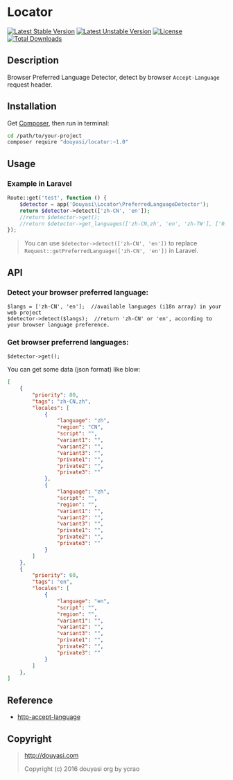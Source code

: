 Locator
=======

[![Latest Stable Version](https://poser.pugx.org/douyasi/locator/v/stable.svg?format=flat-square)](https://packagist.org/packages/douyasi/locator)
[![Latest Unstable Version](https://poser.pugx.org/douyasi/locator/v/unstable.svg)](https://packagist.org/packages/douyasi/locator)
[![License](https://poser.pugx.org/douyasi/locator/license?format=flat-square)](https://packagist.org/packages/douyasi/locator)
[![Total Downloads](https://poser.pugx.org/douyasi/locator/downloads?format=flat-square)](https://packagist.org/packages/douyasi/locator)



Description
-----------

Browser Preferred Language Detector, detect by browser `Accept-Language` request header.

Installation
------------

Get [Composer](https://getcomposer.org/), then run in terminal:

```bash
cd /path/to/your-project
composer require "douyasi/locator:~1.0"
```

Usage
-----

### Example in Laravel

```php
Route::get('test', function () {
    $detector = app('Douyasi\Locator\PreferredLanguageDetector');
    return $detector->detect(['zh-CN', 'en']);
    //return $detector->get();
    //return $detector->get_languages(['zh-CN,zh', 'en', 'zh-TW'], ['0.8', '0.6', '0.4']);
});
```


>   You can use `$detector->detect(['zh-CN', 'en'])` to replace `Request::getPreferredLanguage(['zh-CN', 'en'])` in Laravel.

API
---

### Detect your browser preferred language:

```
$langs = ['zh-CN', 'en'];  //available languages (i18n array) in your web project
$detector->detect($langs);  //return 'zh-CN' or 'en', according to your browser language preference.
```

### Get browser preferrend languages:

```
$detector->get();
```

You can get some data (json format) like blow:

```json
[
    {
        "priority": 80,
        "tags": "zh-CN,zh",
        "locales": [
            {
                "language": "zh",
                "region": "CN",
                "script": "",
                "variant1": "",
                "variant2": "",
                "variant3": "",
                "private1": "",
                "private2": "",
                "private3": ""
            },
            {
                "language": "zh",
                "script": "",
                "region": "",
                "variant1": "",
                "variant2": "",
                "variant3": "",
                "private1": "",
                "private2": "",
                "private3": ""
            }
        ]
    },
    {
        "priority": 60,
        "tags": "en",
        "locales": [
            {
                "language": "en",
                "script": "",
                "region": "",
                "variant1": "",
                "variant2": "",
                "variant3": "",
                "private1": "",
                "private2": "",
                "private3": ""
            }
        ]
    },
]
```

Reference
---------

 * [http-accept-language](https://github.com/BaguettePHP/http-accept-language)

Copyright
---------

> http://douyasi.com
>
> Copyright (c) 2016 douyasi org by ycrao
